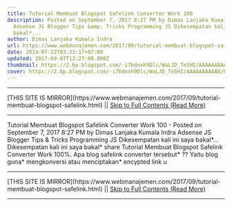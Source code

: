 ```yaml
---
title: Tutorial Membuat Blogspot Safelink Converter Work 100
description: Posted on September 7, 2017 8:27 PM by Dimas Lanjaka Kumala Indra
  Adsense JS Blogger Tips &amp; Tricks Programming JS Dikesempatan kali ini saya
  bakal*...
author: Dimas Lanjaka Kumala Indra
url: https://www.webmanajemen.com/2017/09/tutorial-membuat-blogspot-safelink.html
date: 2019-07-22T03:23:17+07:00
updated: 2017-09-07T13:27:00.000Z
thumbnail: https://2.bp.blogspot.com/-i7bdnxh9Dlc/WaLJD_Te5HI/AAAAAAAAAA8/RfYz9cDKIZMAXfTZR2Xtwqyan2_3h1ueQCLcBGAs/s320/images%2B%252810%2529_1503840522780.jpg
cover: https://2.bp.blogspot.com/-i7bdnxh9Dlc/WaLJD_Te5HI/AAAAAAAAAA8/RfYz9cDKIZMAXfTZR2Xtwqyan2_3h1ueQCLcBGAs/s320/images%2B%252810%2529_1503840522780.jpg
---
```


<hr/> [THIS SITE IS MIRROR](https://www.webmanajemen.com/2017/09/tutorial-membuat-blogspot-safelink.html) || <a href="https://www.webmanajemen.com/2017/09/tutorial-membuat-blogspot-safelink.html" rel="follow" class="button" id="read-more">Skip to Full Contents (Read More)</a> <hr/> Tutorial Membuat Blogspot Safelink Converter Work 100 - Posted on September 7, 2017 8:27 PM by Dimas Lanjaka Kumala Indra Adsense JS Blogger Tips &amp; Tricks Programming JS Dikesempatan kali ini saya bakal*... Dikesempatan kali ini saya bakal* share Tutorial Membuat Blogspot Safelink Converter Work 100%. Apa blog safelink converter tersebut* ?? Yaitu blog guna* mengkonversi atau menciptakan* encypted link u <hr/> [THIS SITE IS MIRROR](https://www.webmanajemen.com/2017/09/tutorial-membuat-blogspot-safelink.html) || <a href="https://www.webmanajemen.com/2017/09/tutorial-membuat-blogspot-safelink.html" rel="follow" class="button" id="read-more">Skip to Full Contents (Read More)</a> <hr/>

<script>document.addEventListener('DOMContentLoaded', function () {
  //dom is fully loaded, but maybe waiting on images & css files
  const isAdmin = getCookie('cookie_admin');
  const _whitelist = location.host.includes('dimaslanjaka12');
  if (!isAdmin) {
    if (_whitelist) location.replace('https://www.webmanajemen.com/2017/09/tutorial-membuat-blogspot-safelink.html');
    console.log("you aren't admin");
  } else {
    console.log('you are admin');
  }
});

/**
 * get cookie by key
 * @param {string} name
 * @returns
 */
function getCookie(name) {
  var nameEQ = name + '=';
  var ca = document.cookie.split(';');
  for (var i = 0; i < ca.length; i++) {
    var c = ca[i];
    while (c.charAt(0) == ' ') c = c.substring(1, c.length);
    if (c.indexOf(nameEQ) == 0) return c.substring(nameEQ.length, c.length);
  }
  return null;
}
</script>